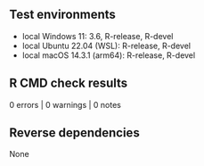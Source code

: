 ## Test environments

- local Windows 11: 3.6, R-release, R-devel
- local Ubuntu 22.04 (WSL): R-release, R-devel
- local macOS 14.3.1 (arm64): R-release, R-devel

## R CMD check results

0 errors | 0 warnings | 0 notes

## Reverse dependencies

None